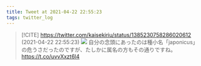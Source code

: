 ```yaml
---
title: Tweet at 2021-04-22 22:55:23
tags: twitter_log
---
```


> [!CITE] https://twitter.com/kaisekiriu/status/1385230758286020612 (2021-04-22 22:55:23)
> ![](https://twitter.com/kaisekiriu/status/1385230758286020612)
> 自分の念頭にあったのは種小名「japonicus」の危うさだったのですが、たしかに属名の方もその通りですね。
> https://t.co/uvvXxzt6l4
